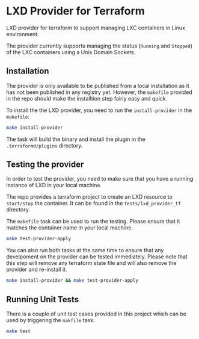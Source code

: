 # LXD Provider for Terraform

LXD provider for terraform to support managing LXC containers in Linux environment.

The provider currently supports managing the status (`Running` and `Stopped`) of the LXC containers using a Unix Domain Sockets.

## Installation
The provider is only available to be published from a local installation as it has not been published in any registry yet. However, the `makefile` provided in the repo should make the installtion step fairly easy and quick.

To install the the LXD provider, you need to run the `install-provider` in the `makefile`:

```bash
make install-provider
 ```

The task will build the binary and install the plugin in the `.terraformd/plugins` directory. 

## Testing the provider

In order to test the provider, you need to make sure that you have a running instance of LXD in your local machine.

The repo provides a terraform project to create an LXD resource to `start/stop` the container. It can be found in the `tests/lxd_provider_tf` directory.

The `makefile` task can be used to run the testing. Please ensure that it matches the container name in your local machine.

```bash
make test-provider-apply
```

You can also run both tasks at the same time to ensure that any develpoment on the provider can be tested immediately. Please note that this step will remove any terraform state file and will also remove the provider and re-install it.

```bash
make install-provider && make test-provider-apply
```

## Running Unit Tests

There is a couple of unit test cases provided in this project which can be used by triggering the `makfile` task:

```bash
make test
```